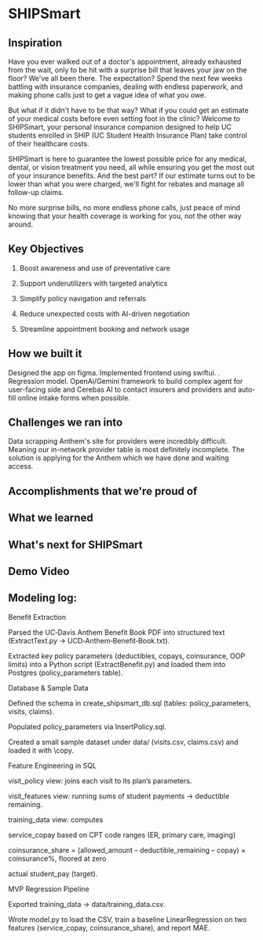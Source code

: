# SHIPSmart

## Inspiration 

Have you ever walked out of a doctor's appointment, already exhausted from the wait, only to be hit with a surprise bill that leaves your jaw on the floor? We've all been there. The expectation? Spend the next few weeks battling with insurance companies, dealing with endless paperwork, and making phone calls just to get a vague idea of what you owe.

But what if it didn't have to be that way? What if you could get an estimate of your medical costs before even setting foot in the clinic? Welcome to SHIPSmart, your personal insurance companion designed to help UC students enrolled in SHIP (UC Student Health Insurance Plan) take control of their healthcare costs.

SHIPSmart is here to guarantee the lowest possible price for any medical, dental, or vision treatment you need, all while ensuring you get the most out of your insurance benefits. And the best part? If our estimate turns out to be lower than what you were charged, we'll fight for rebates and manage all follow-up claims.

No more surprise bills, no more endless phone calls, just peace of mind knowing that your health coverage is working for you, not the other way around.

## Key Objectives

1. Boost awareness and use of preventative care

2. Support underutilizers with targeted analytics

3. Simplify policy navigation and referrals

4. Reduce unexpected costs with AI-driven negotiation

5. Streamline appointment booking and network usage

## How we built it

Designed the app on figma. Implemented frontend using swiftui. . Regression model. OpenAi/Gemini framework to build complex agent for user-facing side and Cerebas AI to contact insurers and providers and auto-fill online intake forms when possible.

## Challenges we ran into

Data scrapping Anthem's site for providers were incredibly difficult. Meaning our in-network provider table is most definitely incomplete. The solution is applying for the Anthem which we have done and waiting access.

## Accomplishments that we're proud of

## What we learned

## What's next for SHIPSmart

## Demo Video




## Modeling log:

Benefit Extraction

Parsed the UC‑Davis Anthem Benefit Book PDF into structured text (ExtractText.py → UCD‑Anthem‑Benefit‑Book.txt).

Extracted key policy parameters (deductibles, copays, coinsurance, OOP limits) into a Python script (ExtractBenefit.py) and loaded them into Postgres (policy_parameters table).

Database & Sample Data

Defined the schema in create_shipsmart_db.sql (tables: policy_parameters, visits, claims).

Populated policy_parameters via InsertPolicy.sql.

Created a small sample dataset under data/ (visits.csv, claims.csv) and loaded it with \copy.

Feature Engineering in SQL

visit_policy view: joins each visit to its plan’s parameters.

visit_features view: running sums of student payments → deductible remaining.

training_data view: computes

service_copay based on CPT code ranges (ER, primary care, imaging)

coinsurance_share = (allowed_amount – deductible_remaining – copay) × coinsurance%, floored at zero

actual student_pay (target).

MVP Regression Pipeline

Exported training_data → data/training_data.csv.

Wrote model.py to load the CSV, train a baseline LinearRegression on two features (service_copay, coinsurance_share), and report MAE.



